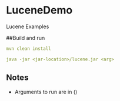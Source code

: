 # LuceneDemo
Lucene Examples



##Build and run

```yaml
mvn clean install

java -jar <jar-location>/lucene.jar <arg>
```

## Notes
- Arguments to run are in ()
